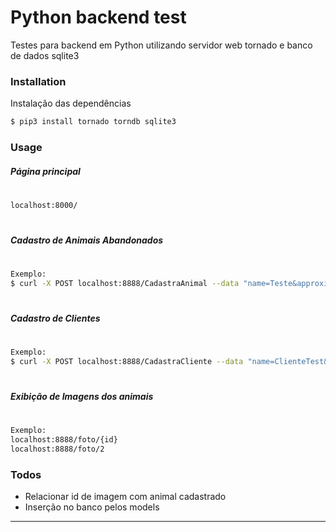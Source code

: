# Python backend test

Testes para backend em Python utilizando servidor web tornado e banco de dados sqlite3

### Installation

Instalação das dependências

```sh
$ pip3 install tornado torndb sqlite3
```
### Usage

##### Página principal
#
```sh
localhost:8000/
```
#
#
##### Cadastro de Animais Abandonados
#
```sh
Exemplo:
$ curl -X POST localhost:8888/CadastraAnimal --data "name=Teste&approximate_age=2&typeA=XG&rescue_date='2018-08-05'&adoption_date='2018-08-10'&porte=S&vaccinated=Y"
```
#
#
##### Cadastro de Clientes
#
```sh
Exemplo:
$ curl -X POST localhost:8888/CadastraCliente --data "name=ClienteTest&last_name=SObrenomeTeste&RG='987896541'&proof_of_address='Y'&email='asd@asd.com'&phone='11985236547'"
```
#
#
##### Exibição de Imagens dos animais
#
```sh
Exemplo:
localhost:8888/foto/{id}
localhost:8888/foto/2
```

### Todos
 - Relacionar id de imagem com animal cadastrado
 - Inserção no banco pelos models
----

